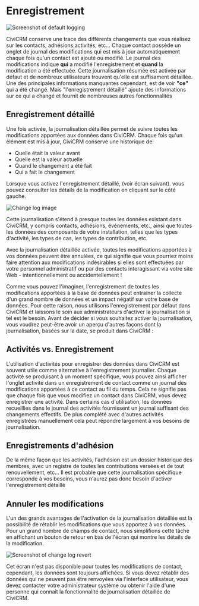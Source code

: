 Enregistrement
==============

![Screenshot of default logging](../img/configuration-default-logging.png)

CiviCRM conserve une trace des différents changements que vous réalisez sur les contacts, adhésions,activités, etc... Chaque contact possède un onglet de journal des modifications qui est mis à jour automatiquement chaque fois qu'un contact est ajouté ou modifié. Le journal des modifications indique **qui** a modifié l'enregistrement et **quand** la modification a été effectuée. Cette journalisation résumée est activée par défaut et de nombreux utilisateurs trouvent qu'elle est suffisament détaillée.
Une des principales informations manquantes cependant, est de voir  **"ce"**  qui a été changé. Mais "l'enregistrement détaillé" ajoute des informations sur ce qui a changé et fournit de nombreuses autres fonctionnalités

Enregistrement détaillé
----------------------

Une fois activée, la journalisation détaillée permet de suivre toutes les modifications apportées aux données dans CiviCRM. Chaque fois qu'un élément est mis à jour, CiviCRM conserve une historique de:

-   Quelle était la valeur avant
-   Quelle est la valeur actuelle
-   Quand le changement a été fait
-   Qui a fait le changement

Lorsque vous activez l'enregistrement détaillé, (voir écran suivant). vous pouvez consulter les détails de la modification en cliquant sur le côté gauche.

![Change log image](../img/change-log.png)

Cette journalisation s'étend à presque toutes les données existant dans CiviCRM, y compris contacts, adhésions, événements, etc., ainsi que toutes les données des composants de votre installation, telles que les types d'activité, les types de cas, les types de contribution, etc.

Avec la journalisation détaillée activée, toutes les modifications apportées à vos données peuvent être annulées, ce qui signifie que vous pourriez moins faire attention aux modifications indésirables si elles sont effectuées par votre personnel administratif ou par des contacts interagissant via votre site Web - intentionnellement ou accidentellement !

Comme vous pouvez l'imaginer, l'enregistrement de toutes les modifications apportées à la base de données peut entraîner la collecte d'un grand nombre de données et un impact négatif sur votre base de données. Pour cette raison, nous utilisons l'enregistrement par défaut dans CiviCRM et laissons le soin aux administrateurs d'activer la journalisation si tel est le besoin. Avant de décider si vous souhaitez activer la journalisation, vous voudrez peut-être avoir un aperçu d'autres façons dont la journalisation, basées sur la date, se produit dans CiviCRM :

Activités vs. Enregistrement
----------------------------

L'utilisation d'activités pour enregistrer des données dans CiviCRM est souvent utile comme alternative à l'enregistrement journalier. Chaque activité se produisant à un moment spécifique, vous pouvez ainsi afficher l'onglet activité dans un enregistrement de contact comme un journal des modifications apportées à ce contact au fil du temps. Cela ne signifie pas que chaque fois que vous modifiez un contact dans CiviCRM, vous devez enregistrer une activité. Dans certains cas d'utilisation, les données recueillies dans le journal des activités fournissent un journal suffisant des changements effectifs. De plus complété avec d'autres activités enregistrées manuellement cela peut répondre largement à vos besoins de journalisation.

Enregistrements d'adhésion
--------------------------

De la même façon que les activités, l'adhésion est un dossier historique des membres, avec un registre de toutes les contributions versées et de tout renouvellement, etc... Il est probable que cette journalisation spécifique corresponde à vos besoins, vous n'aurez pas donc besoin d'activer l'enregistrement détaillé

Annuler les modifications
-------------------------

L'un des grands avantages de l'activation de la journalisation détaillée est la possibilité de rétablir les modifications que vous apportez à vos données. Pour un grand nombre de champs de contact, nous simplifions cette tâche en affichant un bouton de retour en bas de l'écran qui montre les détails de la modification.

![Screenshot of change log revert](../img/change-log-revert.png)

Cet écran n'est pas disponible pour toutes les modifications de contact, cependant, les données sont toujours affichées. Si vous devez rétablir des données qui ne peuvent pas être renvoyées via l'interface utilisateur, vous devez contacter votre administrateur système ou obtenir l'aide d'une personne qui connaît la fonctionnalité de journalisation détaillée de CiviCRM.

